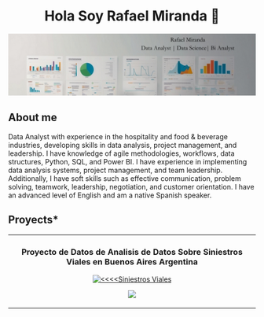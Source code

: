 <div align="center">
<h1 align="center">Hola Soy Rafael Miranda 👋</h1>
</div>
<img src="https://github.com/Rafaelandresmg/Rafaelandresmg/blob/main/Rafael%20Miranda%20Data%20Analyst%20%20Data%20Science%20Bi%20Analyst.png">

## About me 

Data Analyst with experience in the hospitality and food & beverage industries, developing skills in data analysis, project management, and leadership. I have knowledge of agile methodologies, workflows, data structures, Python, SQL, and Power BI. I have experience in implementing data analysis systems, project management, and team leadership. Additionally, I have soft skills such as effective communication, problem solving, teamwork, leadership, negotiation, and customer orientation. I have an advanced level of English and am a native Spanish speaker.

## Proyects* 


<table>
<tr>
<td width="50%">
<h3 align="center">Proyecto de Datos de Analisis de Datos Sobre Siniestros Viales en Buenos Aires Argentina</h3>
<div align="center">
<a href="https://github.com/Rafaelandresmg/Proyecto-Individual-Nro-2-Siniestros-Viales-/blob/main/README.md" target="_blank"><img src="https://i.imgur.com/Jji0CIE.jpg" width="400" alt="<<<<Siniestros Viales"></a>
<p>
<a href="https://github.com/Rafaelandresmg/Proyecto-Individual-Nro-2-Siniestros-Viales-/blob/main/README.md" target="_blank">
<img src="https://img.shields.io/badge/CÓDIGO-ff9?style=for-the-badge&logo=github&logoColor=black">
</a>

